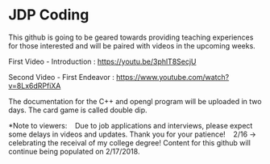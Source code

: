 # JDP Coding 

This github is going to be geared towards providing teaching experiences for those interested and 
will be paired with videos in the upcoming weeks.

First Video - Introduction : https://youtu.be/3phlT8SecjU

Second Video - First Endeavor : https://www.youtube.com/watch?v=8Lx6dRPfiXA

The documentation for the C++ and opengl program will be uploaded in two days. The card game is called double dip. 

*Note to viewers:
    Due to job applications and interviews, please expect some delays in videos and updates. Thank you for your patience!
    2/16 -> celebrating the receival of my college degree!
Content for this github will continue being populated on 2/17/2018.
